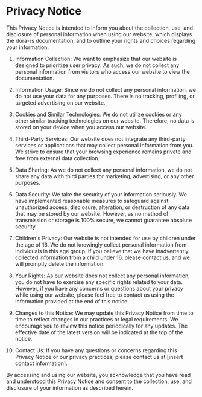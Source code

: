 # Privacy Notice

This Privacy Notice is intended to inform you about the collection, use, and disclosure of personal information when using our website, which displays the dora-rs documentation, and to outline your rights and choices regarding your information.

1. Information Collection: We want to emphasize that our website is designed to prioritize user privacy. As such, we do not collect any personal information from visitors who access our website to view the documentation.

2. Information Usage: Since we do not collect any personal information, we do not use your data for any purposes. There is no tracking, profiling, or targeted advertising on our website.

3. Cookies and Similar Technologies: We do not utilize cookies or any other similar tracking technologies on our website. Therefore, no data is stored on your device when you access our website.

4. Third-Party Services: Our website does not integrate any third-party services or applications that may collect personal information from you. We strive to ensure that your browsing experience remains private and free from external data collection.

5. Data Sharing: As we do not collect any personal information, we do not share any data with third parties for marketing, advertising, or any other purposes.

6. Data Security: We take the security of your information seriously. We have implemented reasonable measures to safeguard against unauthorized access, disclosure, alteration, or destruction of any data that may be stored by our website. However, as no method of transmission or storage is 100% secure, we cannot guarantee absolute security.

7. Children's Privacy: Our website is not intended for use by children under the age of 16. We do not knowingly collect personal information from individuals in this age group. If you believe that we have inadvertently collected information from a child under 16, please contact us, and we will promptly delete the information.

8. Your Rights: As our website does not collect any personal information, you do not have to exercise any specific rights related to your data. However, if you have any concerns or questions about your privacy while using our website, please feel free to contact us using the information provided at the end of this notice.

9. Changes to this Notice: We may update this Privacy Notice from time to time to reflect changes in our practices or legal requirements. We encourage you to review this notice periodically for any updates. The effective date of the latest version will be indicated at the top of the notice.

10. Contact Us: If you have any questions or concerns regarding this Privacy Notice or our privacy practices, please contact us at [insert contact information].

By accessing and using our website, you acknowledge that you have read and understood this Privacy Notice and consent to the collection, use, and disclosure of your information as described herein.